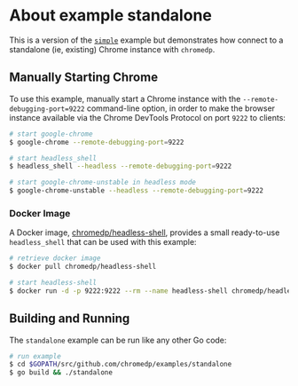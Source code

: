 # About example standalone

This is a version of the [`simple`](../simple) example but demonstrates how
connect to a standalone (ie, existing) Chrome instance with `chromedp`.

## Manually Starting Chrome

To use this example, manually start a Chrome instance with the
`--remote-debugging-port=9222` command-line option, in order to make the
browser instance available via the Chrome DevTools Protocol on port `9222` to
clients:

```sh
# start google-chrome
$ google-chrome --remote-debugging-port=9222

# start headless_shell
$ headless_shell --headless --remote-debugging-port=9222

# start google-chrome-unstable in headless mode
$ google-chrome-unstable --headless --remote-debugging-port=9222
```

### Docker Image

A Docker image, [chromedp/headless-shell][docker-hub], provides a small
ready-to-use `headless_shell` that can be used with this example:

```sh
# retrieve docker image
$ docker pull chromedp/headless-shell

# start headless-shell
$ docker run -d -p 9222:9222 --rm --name headless-shell chromedp/headless-shell
```

## Building and Running

The `standalone` example can be run like any other Go code:

```sh
# run example
$ cd $GOPATH/src/github.com/chromedp/examples/standalone
$ go build && ./standalone
```

[docker-hub]: https://hub.docker.com/r/chromedp/headless-shell/
